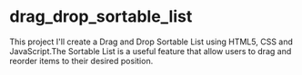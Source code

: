 # drag_drop_sortable_list
This project I'll create a Drag and Drop Sortable List using HTML5, CSS and JavaScript.The Sortable List is a useful feature that allow users to drag and reorder items to their desired position.
